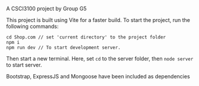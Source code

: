 A CSCI3100 project by Group G5

This project is built using Vite for a faster build.
To start the project, run the following commands:
```
cd Shop.com // set 'current directory' to the project folder
npm i
npm run dev // To start development server.
``` 
Then start a new terminal. Here, set `cd` to the server folder, then
`node server` to start server.

Bootstrap, ExpressJS and Mongoose have been included as dependencies

